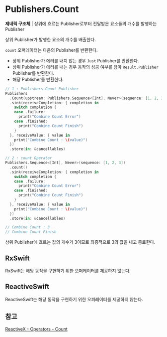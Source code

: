# Publishers.Count

**제네릭 구조체** | 상위에 흐르는 Publisher로부터 전달받은 요소들의 개수를 발행하는 Publisher

상위 Publisher가 발행한 요소의 개수를 배출한다.

`count` 오퍼레이터는 다음의 Publisher를 반환한다.

- 상위 Publisher가 에러를 내지 않는 경우 `Just` Publisher를 반환한다.
- 상위 Publisher가 에러를 내는 경우 동작의 성공 여부를 담아 `Result.Publisher` Publisher를 반환한다.
- 해당 Publisher를 반환한다.

```swift
// 1 : Publishers.Count Publisher
Publishers
  .Count(upstream: Publishers.Sequence<[Int], Never>(sequence: [1, 2, 3]))
  .sink(receiveCompletion: { completion in
    switch completion {
    case .failure:
      print("Combine Count Error")
    case .finished:
      print("Combine Count Finish")
    }
  }, receiveValue: { value in
    print("Combine Count : \(value)")
  })
  .store(in: &cancellables)

// 2 : count Operator
Publishers.Sequence<[Int], Never>(sequence: [1, 2, 3])
  .count()
  .sink(receiveCompletion: { completion in
    switch completion {
    case .failure:
      print("Combine Count Error")
    case .finished:
      print("Combine Count Finish")
    }
  }, receiveValue: { value in
    print("Combine Count : \(value)")
  })
  .store(in: &cancellables)

// Combine Count : 3
// Combine Count Finish
```

상위 Publisher에 흐르는 값의 개수가 3이므로 최종적으로 3의 값을 내고 종료한다.

## RxSwift

RxSwift는 해당 동작을 구현하기 위한 오퍼레이터를 제공하지 않는다.

## ReactiveSwift

ReactiveSwift는 해당 동작을 구현하기 위한 오퍼레이터를 제공하지 않는다.

## 참고

[ReactiveX - Operators - Count](http://reactivex.io/documentation/operators/count.html)
